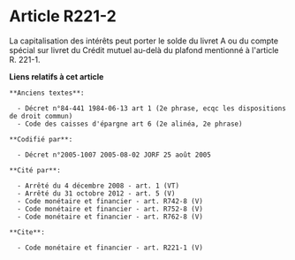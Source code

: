 # Article R221-2

La capitalisation des intérêts peut porter le solde du livret A ou du compte spécial sur livret du Crédit mutuel au-delà du
plafond mentionné à l'article R. 221-1.

**Liens relatifs à cet article**

	**Anciens textes**:

	  - Décret n°84-441 1984-06-13 art 1 (2e phrase, ecqc les dispositions de droit commun)
	  - Code des caisses d'épargne art 6 (2e alinéa, 2e phrase)

	**Codifié par**:

	  - Décret n°2005-1007 2005-08-02 JORF 25 août 2005

	**Cité par**:

	  - Arrêté du 4 décembre 2008 - art. 1 (VT)
	  - Arrêté du 31 octobre 2012 - art. 5 (V)
	  - Code monétaire et financier - art. R742-8 (V)
	  - Code monétaire et financier - art. R752-8 (V)
	  - Code monétaire et financier - art. R762-8 (V)

	**Cite**:

	  - Code monétaire et financier - art. R221-1 (V)
